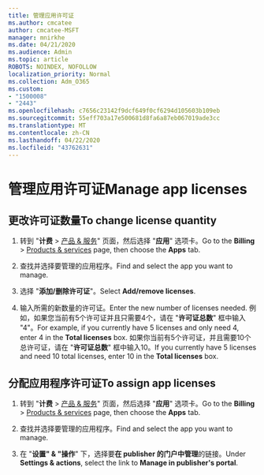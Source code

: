 ```yaml
---
title: 管理应用许可证
ms.author: cmcatee
author: cmcatee-MSFT
manager: mnirkhe
ms.date: 04/21/2020
ms.audience: Admin
ms.topic: article
ROBOTS: NOINDEX, NOFOLLOW
localization_priority: Normal
ms.collection: Adm_O365
ms.custom:
- "1500008"
- "2443"
ms.openlocfilehash: c7656c23142f9dcf649f0cf6294d105603b109eb
ms.sourcegitcommit: 55eff703a17e500681d8fa6a87eb067019ade3cc
ms.translationtype: MT
ms.contentlocale: zh-CN
ms.lasthandoff: 04/22/2020
ms.locfileid: "43762631"
---
```

# <a name="manage-app-licenses"></a><span data-ttu-id="3aca8-102">管理应用许可证</span><span class="sxs-lookup"><span data-stu-id="3aca8-102">Manage app licenses</span></span>

## <a name="to-change-license-quantity"></a><span data-ttu-id="3aca8-103">更改许可证数量</span><span class="sxs-lookup"><span data-stu-id="3aca8-103">To change license quantity</span></span>

1. <span data-ttu-id="3aca8-104">转到 "**计费** > [产品 & 服务](https://go.microsoft.com/fwlink/p/?linkid=842054)" 页面，然后选择 "**应用**" 选项卡。</span><span class="sxs-lookup"><span data-stu-id="3aca8-104">Go to the **Billing** > [Products & services](https://go.microsoft.com/fwlink/p/?linkid=842054) page, then choose the **Apps** tab.</span></span>

2. <span data-ttu-id="3aca8-105">查找并选择要管理的应用程序。</span><span class="sxs-lookup"><span data-stu-id="3aca8-105">Find and select the app you want to manage.</span></span>  

3. <span data-ttu-id="3aca8-106">选择 "**添加/删除许可证**"。</span><span class="sxs-lookup"><span data-stu-id="3aca8-106">Select **Add/remove licenses**.</span></span>

4. <span data-ttu-id="3aca8-107">输入所需的新数量的许可证。</span><span class="sxs-lookup"><span data-stu-id="3aca8-107">Enter the new number of licenses needed.</span></span> <span data-ttu-id="3aca8-108">例如，如果您当前有5个许可证并且只需要4个，请在 "**许可证总数**" 框中输入 "4"。</span><span class="sxs-lookup"><span data-stu-id="3aca8-108">For example, if you currently have 5 licenses and only need 4, enter 4 in the **Total licenses** box.</span></span> <span data-ttu-id="3aca8-109">如果你当前有5个许可证，并且需要10个总许可证，请在 "**许可证总数**" 框中输入10。</span><span class="sxs-lookup"><span data-stu-id="3aca8-109">If you currently have 5 licenses and need 10 total licenses, enter 10 in the **Total licenses** box.</span></span>

## <a name="to-assign-app-licenses"></a><span data-ttu-id="3aca8-110">分配应用程序许可证</span><span class="sxs-lookup"><span data-stu-id="3aca8-110">To assign app licenses</span></span>

1. <span data-ttu-id="3aca8-111">转到 "**计费** > [产品 & 服务](https://go.microsoft.com/fwlink/p/?linkid=842054)" 页面，然后选择 "**应用**" 选项卡。</span><span class="sxs-lookup"><span data-stu-id="3aca8-111">Go to the **Billing** > [Products & services](https://go.microsoft.com/fwlink/p/?linkid=842054) page, then choose the **Apps** tab.</span></span>

2. <span data-ttu-id="3aca8-112">查找并选择要管理的应用程序。</span><span class="sxs-lookup"><span data-stu-id="3aca8-112">Find and select the app you want to manage.</span></span>  

3. <span data-ttu-id="3aca8-113">在 "**设置" & "操作**" 下，选择要**在 publisher 的门户中管理**的链接。</span><span class="sxs-lookup"><span data-stu-id="3aca8-113">Under **Settings & actions**, select the link to **Manage in publisher's portal**.</span></span>